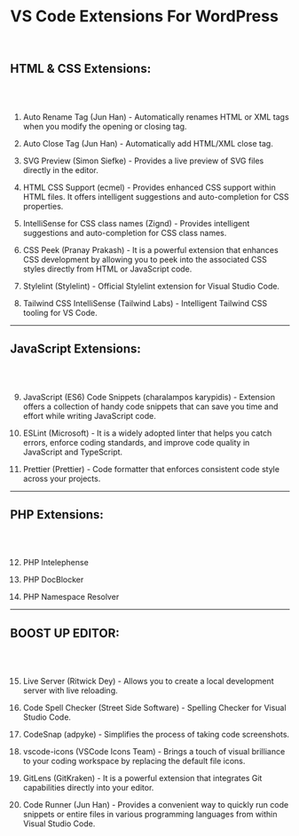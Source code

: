 <h1>VS Code Extensions For WordPress</h1>
<br>
<h2>HTML & CSS Extensions:</h2>
<br><br>

1. Auto Rename Tag (Jun Han) - Automatically renames HTML or XML tags when you modify the opening or closing tag.

2. Auto Close Tag (Jun Han) - Automatically add HTML/XML close tag.

3. SVG Preview (Simon Siefke) - Provides a live preview of SVG files directly in the editor.

4. HTML CSS Support (ecmel) - Provides enhanced CSS support within HTML files. It offers intelligent suggestions and auto-completion for CSS properties.

5. IntelliSense for CSS class names (Zignd) - Provides intelligent suggestions and auto-completion for CSS class names.

6. CSS Peek (Pranay Prakash) - It is a powerful extension that enhances CSS development by allowing you to peek into the associated CSS styles directly from HTML or JavaScript code.

7. Stylelint (Stylelint) - Official Stylelint extension for Visual Studio Code.

8. Tailwind CSS IntelliSense (Tailwind Labs) - Intelligent Tailwind CSS tooling for VS Code.
<hr>

<h2>JavaScript Extensions:</h2>
<br><br>

9. JavaScript (ES6) Code Snippets (charalampos karypidis) - Extension offers a collection of handy code snippets that can save you time and effort while writing JavaScript code.

10. ESLint (Microsoft) - It is a widely adopted linter that helps you catch errors, enforce coding standards, and improve code quality in JavaScript and TypeScript.

11. Prettier (Prettier) - Code formatter that enforces consistent code style across your projects.

<hr>

<h2>PHP Extensions:</h2>
<br><br>

12. PHP Intelephense

13. PHP DocBlocker

14. PHP Namespace Resolver

<hr>

<h2>BOOST UP EDITOR:</h2>
<br><br>

15. Live Server (Ritwick Dey) - Allows you to create a local development server with live reloading.

16. Code Spell Checker (Street Side Software) - Spelling Checker for Visual Studio Code.

17. CodeSnap (adpyke) - Simplifies the process of taking code screenshots.

18. vscode-icons (VSCode Icons Team) - Brings a touch of visual brilliance to your coding workspace by replacing the default file icons.

19. GitLens (GitKraken) - It is a powerful extension that integrates Git capabilities directly into your editor.

20. Code Runner (Jun Han) - Provides a convenient way to quickly run code snippets or entire files in various programming languages from within Visual Studio Code.

